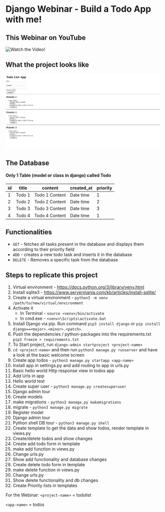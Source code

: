 # Django Webinar - Build a Todo App with me!

## This Webinar on YouTube

![Watch the Video!](https://youtu.be/VOIeDYYYqns)

## What the project looks like

![Image of the project you'll build](./TodoListApp.png)

## The Database

#### Only 1 Table (model or class in django) called Todo

| id  | title  | content        | created_at | priority |
| --- | ------ | -------------- | ---------- | -------- |
| 1   | Todo 1 | Todo 1 Content | Date time  | 1        |
| 2   | Todo 2 | Todo 2 Content | Date time  | 2        |
| 3   | Todo 3 | Todo 3 Content | Date time  | 3        |
| 4   | Todo 4 | Todo 4 Content | Date time  | 1        |

## Functionalities

- `GET` - fetches all tasks present in the database and displays them according to their priority field
- `ADD` - creates a new todo task and inserts it in the database
- `DELETE` - Removes a specific task from the database

## Steps to replicate this project

1. Virtual environment - https://docs.python.org/3/library/venv.html
2. Install sqlite3 - https://www.servermania.com/kb/articles/install-sqlite/
3. Create a virtual environment - `python3 -m venv /path/to/new/virtual/environment`
4. Activate it
   - In Terminal - `source <venv>/bin/activate`
   - In cmd.exe - `<venv>\Scripts\activate.bat`
5. Install Django via pip. Run command `pip3 install django` or `pip install django==<major>.<minor>.<patch>`.
6. Push the dependencies / python-packages into the requirements.txt `pip3 freeze > requirements.txt`
7. To Start project, run `django-admin startproject <project-name>`
8. `cd <project-name>` and then run `python3 manage.py runserver` and have a look at the basic welcome screen
9. Create app todos - `python3 manage.py startapp <app-name>`
10. Install app in settings.py and add routing to app in urls.py
11. Basic hello world Http response view in todos app
12. Add Urls in app
13. Hello world test
14. Create super user - `python3 manage.py createsuperuser`
15. Django admin tour
16. Create models
17. make migrations - `python3 manage.py makemigrations`
18. migrate - `python3 manage.py migrate`
19. Register model
20. Django admin tour
21. Python shell DB tour - `python3 manage.py shell`
22. Create template to get the data and show todos, render template in views.py
23. Create/delete todos and show changes
24. Create add todo form in template
25. make add function in views.py
26. Change urls.py
27. Show add functionality and database changes
28. Create delete todo form in template
29. make delete function in views.py
30. Change urls.py
31. Show delete functionality and db changes
32. Create Priority lists in templates

For the Webinar:
`<project-name>` = todolist

`<app-name>` = todos
